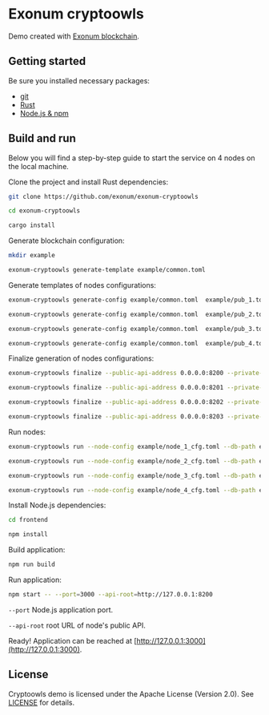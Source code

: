 # Exonum cryptoowls

Demo created with [Exonum blockchain](https://github.com/exonum/exonum).

## Getting started

Be sure you installed necessary packages:

* [git](https://git-scm.com/downloads)
* [Rust](https://rustup.rs/)
* [Node.js & npm](https://nodejs.org/en/download/)

## Build and run

Below you will find a step-by-step guide to start the service
on 4 nodes on the local machine.

Clone the project and install Rust dependencies:

```sh
git clone https://github.com/exonum/exonum-cryptoowls

cd exonum-cryptoowls

cargo install
```

Generate blockchain configuration:

```sh
mkdir example

exonum-cryptoowls generate-template example/common.toml
```

Generate templates of nodes configurations:

<!-- markdownlint-disable MD013 -->

```sh
exonum-cryptoowls generate-config example/common.toml  example/pub_1.toml example/sec_1.toml --peer-address 127.0.0.1:6331

exonum-cryptoowls generate-config example/common.toml  example/pub_2.toml example/sec_2.toml --peer-address 127.0.0.1:6332

exonum-cryptoowls generate-config example/common.toml  example/pub_3.toml example/sec_3.toml --peer-address 127.0.0.1:6333

exonum-cryptoowls generate-config example/common.toml  example/pub_4.toml example/sec_4.toml --peer-address 127.0.0.1:6334
```

Finalize generation of nodes configurations:

```sh
exonum-cryptoowls finalize --public-api-address 0.0.0.0:8200 --private-api-address 0.0.0.0:8091 example/sec_1.toml example/node_1_cfg.toml --public-configs example/pub_1.toml example/pub_2.toml example/pub_3.toml example/pub_4.toml

exonum-cryptoowls finalize --public-api-address 0.0.0.0:8201 --private-api-address 0.0.0.0:8092 example/sec_2.toml example/node_2_cfg.toml --public-configs example/pub_1.toml example/pub_2.toml example/pub_3.toml example/pub_4.toml

exonum-cryptoowls finalize --public-api-address 0.0.0.0:8202 --private-api-address 0.0.0.0:8093 example/sec_3.toml example/node_3_cfg.toml --public-configs example/pub_1.toml example/pub_2.toml example/pub_3.toml example/pub_4.toml

exonum-cryptoowls finalize --public-api-address 0.0.0.0:8203 --private-api-address 0.0.0.0:8094 example/sec_4.toml example/node_4_cfg.toml --public-configs example/pub_1.toml example/pub_2.toml example/pub_3.toml example/pub_4.toml
```

Run nodes:

```sh
exonum-cryptoowls run --node-config example/node_1_cfg.toml --db-path example/db1 --public-api-address 0.0.0.0:8200

exonum-cryptoowls run --node-config example/node_2_cfg.toml --db-path example/db2 --public-api-address 0.0.0.0:8201

exonum-cryptoowls run --node-config example/node_3_cfg.toml --db-path example/db3 --public-api-address 0.0.0.0:8202

exonum-cryptoowls run --node-config example/node_4_cfg.toml --db-path example/db4 --public-api-address 0.0.0.0:8203
```

<!-- markdownlint-enable MD013 -->

Install Node.js dependencies:

```sh
cd frontend

npm install
```

Build application:

```sh
npm run build
```

Run application:

```sh
npm start -- --port=3000 --api-root=http://127.0.0.1:8200
```

`--port` Node.js application port.

`--api-root` root URL of node's public API.

Ready! Application can be reached
at [http://127.0.0.1:3000](http://127.0.0.1:3000).

## License

Cryptoowls demo is licensed under the Apache License (Version 2.0).
See [LICENSE](LICENSE) for details.
